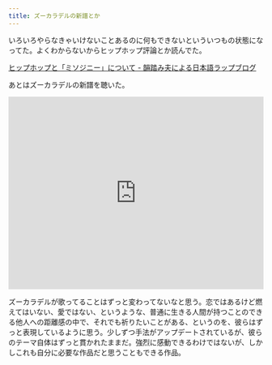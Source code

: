 ```yaml
---
title: ズーカラデルの新譜とか
---
```


いろいろやらなきゃいけないことあるのに何もできないといういつもの状態になってた。よくわからないからヒップホップ評論とか読んでた。

<a href="https://bobdeema.hatenablog.com/entry/2018/08/22/205259" class="embedly-card">ヒップホップと「ミソジニー」について - 韻踏み夫による日本語ラップブログ</a>

あとはズーカラデルの新譜を聴いた。

<iframe src="https://open.spotify.com/embed/album/3Pv9Rv10eEHpJfHvWYjZfs?utm_source=generator" width="100%" height="380" frameBorder="0" allowfullscreen="" allow="autoplay; clipboard-write; encrypted-media; fullscreen; picture-in-picture"></iframe>

ズーカラデルが歌ってることはずっと変わってないなと思う。恋ではあるけど燃えてはいない、愛ではない、というような、普通に生きる人間が持つことのできる他人への距離感の中で、それでも祈りたいことがある、というのを、彼らはずっと表現しているように思う。少しずつ手法がアップデートされているが、彼らのテーマ自体はずっと貫かれたままだ。強烈に感動できるわけではないが、しかしこれも自分に必要な作品だと思うこともできる作品。